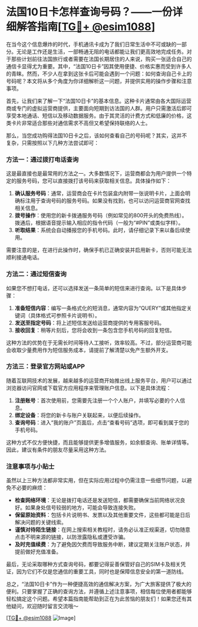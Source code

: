 # 法国10日卡怎样查询号码？——一份详细解答指南[[TG💪+ @esim1088](https://t.me/s/esim1088)]

在当今这个信息爆炸的时代，手机通讯卡成为了我们日常生活中不可或缺的一部分。无论是工作还是生活，一部畅通无阻的电话都能让我们更高效地完成任务。对于那些计划前往法国旅行或者需要在法国长期居住的人来说，购买一张适合自己的通信卡显得尤为重要。其中，“法国10日卡”因其使用便捷、价格实惠而受到许多人的青睐。然而，不少人在拿到这张卡后可能会遇到一个问题：如何查询自己卡上的号码呢？本文将从多个角度为你详细解析这一问题，并提供实用的操作步骤和注意事项。

首先，让我们来了解一下“法国10日卡”的基本信息。这种卡片通常由各大国际运营商或专门的虚拟运营商提供，主要面向短期到访法国的人群。用户只需激活后即可享受本地通话、短信以及移动数据服务。由于其灵活的计费方式和低廉的价格，这类卡片非常适合那些对通信需求不高但又希望保持联络的人士。

那么，当您成功购得法国10日卡之后，该如何查看自己的号码呢？其实，这并不复杂，只需按照以下几种方法尝试即可：

### 方法一：通过拨打电话查询

这是最直接也是最常用的方法之一。大多数情况下，运营商都会为用户提供一个特定的服务号码，您可以直接拨打该号码来获取相关信息。具体操作如下：

1. **确认服务号码**：通常，运营商会在卡片包装盒内附带一张说明卡片，上面会明确标注用于查询号码的服务号码。如果没有找到，也可以访问运营商官网查找相关信息。
2. **拨号操作**：使用您的新卡拨通服务号码（例如常见的800开头的免费热线）。拨通后，根据语音提示输入相应的指令代码（一般为“#PIN”或类似字样）。
3. **听取结果**：系统会自动播报您的手机号码。此时，请仔细记录下来以备后续使用。

需要注意的是，在进行此操作时，确保手机已正确安装并启用新卡，否则可能无法顺利接通电话。

### 方法二：通过短信查询

如果您不想打电话，还可以选择发送一条简单的短信来进行查询。以下是具体步骤：

1. **准备短信内容**：编写一条格式化的短消息，通常内容为“QUERY”或其他指定关键词（具体格式可参照卡片说明书）。
2. **发送至指定号码**：将上述短信发送给运营商提供的专用客服号码。
3. **接收回复**：稍等片刻后，您将会收到一条包含您手机号码的回复短信。

这种方法的优势在于无需长时间等待人工接听，效率较高。不过，部分运营商可能会收取少量费用作为短信服务成本，请提前了解清楚以免产生额外开支。

### 方法三：登录官方网站或APP

随着互联网技术的发展，越来越多的运营商开始推出线上服务平台，用户可以通过浏览器访问官网或下载官方应用程序来管理账户信息。以下是具体流程：

1. **注册账号**：首次使用前，您需要先注册一个个人账户，并填写必要的个人信息。
2. **绑定设备**：将您的新卡与账户关联起来，以便后续操作。
3. **查询号码**：进入“我的账户”页面后，点击“查看号码”选项，即可看到属于您的手机号码。

这种方式不仅方便快捷，而且能够提供更多增值服务，如余额查询、账单详情等。因此，建议有条件的朋友尽量采用这种方法。

### 注意事项与小贴士

虽然以上三种方法都非常实用，但在实际应用过程中仍需注意一些细节问题，以避免不必要的麻烦：

- **检查网络环境**：无论是拨打电话还是发送短信，都需要确保当前网络状况良好。如果身处信号较弱的地方，可能会导致连接失败。
- **保留原始资料**：包括卡片说明书、发票以及其他重要文件，这些都可能是日后解决问题的关键线索。
- **谨慎对待陌生链接**：在网上搜索相关教程时，请务必认准正规渠道，切勿随意点击不明来源的链接，以防泄露隐私或遭受诈骗。
- **及时充值续费**：为了避免因欠费而导致服务中断，建议定期关注账户状态，并提前做好充值准备。

最后，无论采取哪种方式查询号码，都要记得妥善保管好自己的SIM卡及相关凭证，因为它们不仅是您通信的重要工具，同时也是保障信息安全的第一道防线。

总之，“法国10日卡”作为一种便捷高效的通信解决方案，为广大旅客提供了极大的便利。只要掌握了正确的查询方法，并遵循上述注意事项，相信每位使用者都能够轻松搞定这个问题。希望本篇指南能帮助到正在为此苦恼的朋友们！如果您还有其他疑问，欢迎随时留言交流哦～

[[TG💪+ @esim1088](https://t.me/s/esim1088) ![Image](https://i.postimg.cc/4NQfJmqS/Snipaste-2025-05-13-00-14-12.png)]